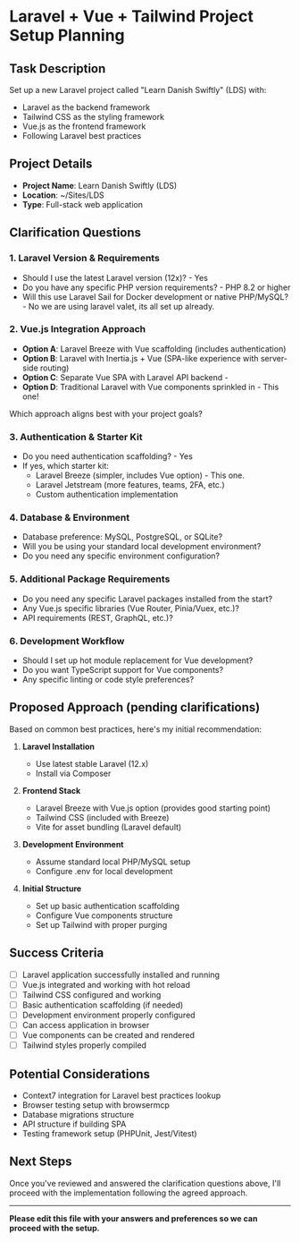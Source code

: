 # Laravel + Vue + Tailwind Project Setup Planning

## Task Description
Set up a new Laravel project called "Learn Danish Swiftly" (LDS) with:
- Laravel as the backend framework
- Tailwind CSS as the styling framework
- Vue.js as the frontend framework
- Following Laravel best practices

## Project Details
- **Project Name**: Learn Danish Swiftly (LDS)
- **Location**: ~/Sites/LDS
- **Type**: Full-stack web application

## Clarification Questions

### 1. Laravel Version & Requirements
- Should I use the latest Laravel version (12x)? - Yes
- Do you have any specific PHP version requirements? - PHP 8.2 or higher
- Will this use Laravel Sail for Docker development or native PHP/MySQL? - No we are using laravel valet, its all set up already.

### 2. Vue.js Integration Approach
- **Option A**: Laravel Breeze with Vue scaffolding (includes authentication)
- **Option B**: Laravel with Inertia.js + Vue (SPA-like experience with server-side routing)
- **Option C**: Separate Vue SPA with Laravel API backend -
- **Option D**: Traditional Laravel with Vue components sprinkled in - This one!

Which approach aligns best with your project goals?

### 3. Authentication & Starter Kit
- Do you need authentication scaffolding? - Yes
- If yes, which starter kit:
  - Laravel Breeze (simpler, includes Vue option) - This one.
  - Laravel Jetstream (more features, teams, 2FA, etc.)
  - Custom authentication implementation

### 4. Database & Environment
- Database preference: MySQL, PostgreSQL, or SQLite?
- Will you be using your standard local development environment?
- Do you need any specific environment configuration?

### 5. Additional Package Requirements
- Do you need any specific Laravel packages installed from the start?
- Any Vue.js specific libraries (Vue Router, Pinia/Vuex, etc.)?
- API requirements (REST, GraphQL, etc.)?

### 6. Development Workflow
- Should I set up hot module replacement for Vue development?
- Do you want TypeScript support for Vue components?
- Any specific linting or code style preferences?

## Proposed Approach (pending clarifications)

Based on common best practices, here's my initial recommendation:

1. **Laravel Installation**
   - Use latest stable Laravel (12.x)
   - Install via Composer

2. **Frontend Stack**
   - Laravel Breeze with Vue.js option (provides good starting point)
   - Tailwind CSS (included with Breeze)
   - Vite for asset bundling (Laravel default)

3. **Development Environment**
   - Assume standard local PHP/MySQL setup
   - Configure .env for local development

4. **Initial Structure**
   - Set up basic authentication scaffolding
   - Configure Vue components structure
   - Set up Tailwind with proper purging

## Success Criteria
- [ ] Laravel application successfully installed and running
- [ ] Vue.js integrated and working with hot reload
- [ ] Tailwind CSS configured and working
- [ ] Basic authentication scaffolding (if needed)
- [ ] Development environment properly configured
- [ ] Can access application in browser
- [ ] Vue components can be created and rendered
- [ ] Tailwind styles properly compiled

## Potential Considerations
- Context7 integration for Laravel best practices lookup
- Browser testing setup with browsermcp
- Database migrations structure
- API structure if building SPA
- Testing framework setup (PHPUnit, Jest/Vitest)

## Next Steps
Once you've reviewed and answered the clarification questions above, I'll proceed with the implementation following the agreed approach.

---

**Please edit this file with your answers and preferences so we can proceed with the setup.**